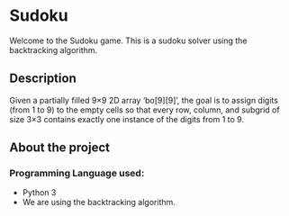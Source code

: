 # Sudoku 
Welcome to the Sudoku game. This is a sudoku solver using the backtracking algorithm.

## Description
Given a partially filled 9×9 2D array ‘bo[9][9]’, the goal is to assign digits (from 1 to 9) to the empty cells so that every row, column, and subgrid of size 3×3 contains exactly one instance of the digits from 1 to 9.

## About the project
### Programming Language used:
- Python 3
- We are using the backtracking algorithm.
